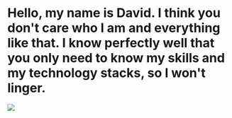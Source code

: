 # Hello, my name is David. I think you don't care who I am and everything like that. I know perfectly well that you only need to know my skills and my technology stacks, so I won't linger.
<img src="https://img.shields.io/badge/Python-black?style=for-the-badge&logo=.NET&logoColor=yellow" />

